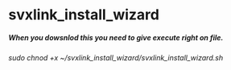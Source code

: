 # svxlink_install_wizard
##### When you dowsnlod this you need to give execute right on file.
###### sudo chnod +x ~/svxlink_install_wizard/svxlink_install_wizard.sh
